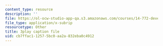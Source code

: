 ```yaml
---
content_type: resource
description: ''
file: https://ol-ocw-studio-app-qa.s3.amazonaws.com/courses/14-772-development-economics-macroeconomics-spring-2013/cb7ffac112575bc0aa2a832eba0c4912_BrvMZf2jaso.vtt
file_type: application/x-subrip
resourcetype: Other
title: 3play caption file
uid: cb7ffac1-1257-5bc0-aa2a-832eba0c4912
---
```

